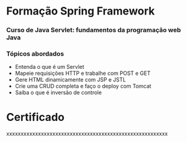 # Formação Spring Framework

### Curso de Java Servlet: fundamentos da programação web Java

### Tópicos abordados

- Entenda o que é um Servlet
- Mapeie requisições HTTP e trabalhe com POST e GET
- Gere HTML dinamicamente com JSP e JSTL
- Crie uma CRUD completa e faço o deploy com Tomcat
- Saiba o que é inversão de controle

# Certificado

xxxxxxxxxxxxxxxxxxxxxxxxxxxxxxxxxxxxxxxxxxxxxxxxxxxxxxxx
